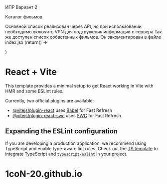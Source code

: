 ИПР Вариант 2 

Каталог фильмов

Основной список реализован через API, но при использовании необходимо включить VPN для подгружения информации с сервера
Так же доступен список собвстенных фильмов. Он закоментирован в файле index.jsx 
(return() -> <main> </main>)


# React + Vite

This template provides a minimal setup to get React working in Vite with HMR and some ESLint rules.

Currently, two official plugins are available:

- [@vitejs/plugin-react](https://github.com/vitejs/vite-plugin-react/blob/main/packages/plugin-react/README.md) uses [Babel](https://babeljs.io/) for Fast Refresh
- [@vitejs/plugin-react-swc](https://github.com/vitejs/vite-plugin-react-swc) uses [SWC](https://swc.rs/) for Fast Refresh

## Expanding the ESLint configuration

If you are developing a production application, we recommend using TypeScript and enable type-aware lint rules. Check out the [TS template](https://github.com/vitejs/vite/tree/main/packages/create-vite/template-react-ts) to integrate TypeScript and [`typescript-eslint`](https://typescript-eslint.io) in your project.
# 1coN-20.github.io

